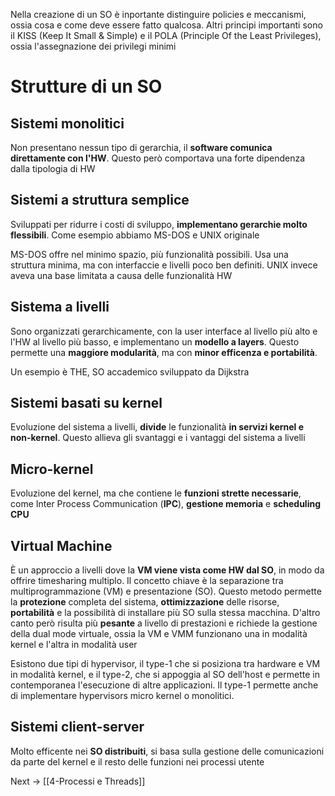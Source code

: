 Nella creazione di un SO è inportante distinguire policies e meccanismi, ossia cosa e come deve essere fatto qualcosa. Altri principi importanti sono il KISS (Keep It Small & Simple) e il POLA (Principle Of the Least Privileges), ossia l'assegnazione dei privilegi minimi

  
# Strutture di un SO

## Sistemi monolitici

Non presentano nessun tipo di gerarchia, il **software comunica direttamente con l'HW**. Questo però comportava una forte dipendenza dalla tipologia di HW
  

## Sistemi a struttura semplice

Sviluppati per ridurre i costi di sviluppo, **implementano gerarchie molto flessibili**. Come esempio abbiamo MS-DOS e UNIX originale

MS-DOS offre nel minimo spazio, più funzionalità possibili. Usa una struttura minima, ma con interfaccie e livelli poco ben definiti. UNIX invece aveva una base limitata a causa delle funzionalità HW


## Sistema a livelli

Sono organizzati gerarchicamente, con la user interface al livello più alto e l'HW al livello più basso, e implementano un **modello a layers**. Questo permette una **maggiore modularità**, ma con **minor efficenza e portabilità**.

Un esempio è THE, SO accademico sviluppato da Dijkstra


## Sistemi basati su kernel

Evoluzione del sistema a livelli, **divide** le funzionalità **in servizi kernel e non-kernel**. Questo allieva gli svantaggi e i vantaggi del sistema a livelli


## Micro-kernel

Evoluzione del kernel, ma che contiene le **funzioni strette necessarie**, come Inter Process Communication (**IPC**), **gestione memoria** e **scheduling CPU**


## Virtual Machine

È un approccio a livelli dove la **VM viene vista come HW dal SO**, in modo da offrire timesharing multiplo. Il concetto chiave è la separazione tra multiprogrammazione (VM) e presentazione (SO). Questo metodo permette la **protezione** completa del sistema, **ottimizzazione** delle risorse, **portabilità** e la possibilità di installare più SO sulla stessa
macchina. D'altro canto però risulta più **pesante** a livello di prestazioni e richiede la gestione della dual mode virtuale, ossia la VM e VMM funzionano una in modalità kernel e l'altra in modalità user

Esistono due tipi di hypervisor, il type-1 che si posiziona tra hardware e VM in modalità kernel, e il type-2, che si appoggia al SO dell'host e permette in contemporanea l'esecuzione di altre applicazioni. Il type-1 permette anche di implementare hypervisors micro kernel o monolitici.


## Sistemi client-server

Molto efficente nei **SO distribuiti**, si basa sulla gestione delle comunicazioni da parte del kernel e il resto delle funzioni nei processi utente

Next -> [[4-Processi e Threads]]